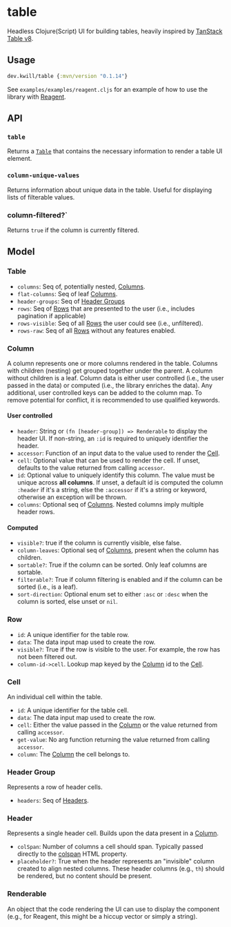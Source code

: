 # table
Headless Clojure(Script) UI for building tables, heavily inspired by [TanStack Table v8](https://github.com/TanStack/table).

## Usage

```clojure
dev.kwill/table {:mvn/version "0.1.14"}
```

See `examples/examples/reagent.cljs` for an example of how to use the library with [Reagent](https://github.com/reagent-project/reagent). 

## API 
### `table`
Returns a [`Table`](#Table) that contains the necessary information to render a table UI element. 

### `column-unique-values`
Returns information about unique data in the table. Useful for displaying lists of filterable values. 

### column-filtered?` 
Returns `true` if the column is currently filtered.

### 

## Model

### Table 
- `columns`: Seq of, potentially nested, [Columns](#Column). 
- `flat-columns`: Seq of leaf [Columns](#Column).
- `header-groups`: Seq of [Header Groups](#Header-Group)
- `rows`: Seq of [Rows](#Row) that are presented to the user (i.e., includes pagination if applicable)
- `rows-visible`: Seq of all [Rows](#Row) the user could see (i.e., unfiltered).
- `rows-raw`:  Seq of all [Rows](#Row) without any features enabled.
### Column
A column represents one or more columns rendered in the table. Columns with children (nesting) get grouped together under the parent. A column without children is a leaf. Column data is either user controlled (i.e., the user passed in the data) or computed (i.e., the library enriches the data). 
Any additional, user controlled keys can be added to the column map. To remove potential for conflict, it is recommended to use qualified keywords.
#### User controlled
- `header`: String or `(fn [header-group]) => Renderable` to display the header UI. If non-string, an `:id` is required to uniquely identifier the header.
- `accessor`: Function of an input data to the value used to render the [Cell](#Cell).
- `cell`: Optional value that can be used to render the cell. If unset, defaults to the value returned from calling `accessor`. 
- `id`: Optional value to uniquely identify this column. The value must be unique across **all columns**. If unset, a default id is computed the column `:header` if it's a string, else the `:accessor` if it's a string or keyword, otherwise an exception will be thrown. 
- `columns`: Optional seq of [Columns](#Column). Nested columns imply multiple header rows.
#### Computed 
- `visible?`: true if the column is currently visible, else false. 
- `column-leaves`: Optional seq of [Columns](#Column), present when the column has children. 
- `sortable?`: True if the column can be sorted. Only leaf columns are sortable. 
- `filterable?`: True if column filtering is enabled and if the column can be sorted (i.e., is a leaf). 
- `sort-direction`: Optional enum set to either `:asc` or `:desc` when the column is sorted, else unset or `nil`.

### Row
- `id`: A unique identifier for the table row.
- `data`: The data input map used to create the row.
- `visible?`: True if the row is visible to the user. For example, the row has not been filtered out. 
- `column-id->cell`. Lookup map keyed by the [Column](#Column) id to the [Cell](#Cell).

### Cell
An individual cell within the table. 
- `id`: A unique identifier for the table cell. 
- `data`: The data input map used to create the row.
- `cell`: Either the value passed in the [Column](#Column) or the value returned from calling `accessor`.
- `get-value`: No arg function returning the value returned from calling `accessor`. 
- `column`: The [Column](#Column) the cell belongs to.

### Header Group
Represents a row of header cells.
- `headers`: Seq of [Headers](#Header). 

### Header
Represents a single header cell. Builds upon the data present in a [Column](#Column).
- `colSpan`: Number of columns a cell should span. Typically passed directly to the [colspan](https://developer.mozilla.org/en-US/docs/Web/HTML/Element/td#attr-colspan) HTML property.
- `placeholder?`: True when the header represents an "invisible" column created to align nested columns. These header columns (e.g., `th`) should be rendered, but no content should be present.
### Renderable
An object that the code rendering the UI can use to display the component (e.g., for Reagent, this might be a hiccup vector or simply a string).